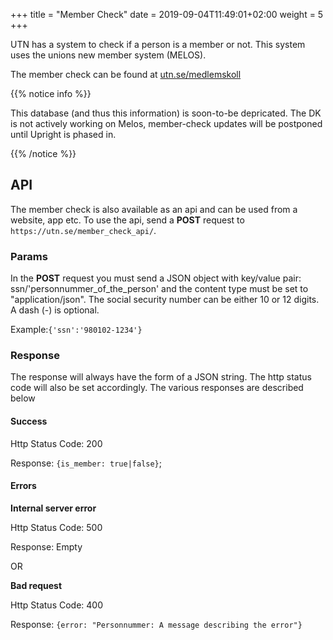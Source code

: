 +++
title = "Member Check"
date =  2019-09-04T11:49:01+02:00
weight = 5
+++

UTN has a system to check if a person is a member or not.
This system uses the unions new member system (MELOS).

The member check can be found at [utn.se/medlemskoll](https://www.utn.se/medlemskoll "Member Check")

{{% notice info %}}

This database (and thus this information) is soon-to-be depricated. The DK is not actively working on Melos, member-check updates will be postponed until Upright is phased in. 

{{% /notice %}}

## API

The member check is also available as an api and can be used from a website, app etc.
To use the api, send a **POST** request to `https://utn.se/member_check_api/`.

### Params
In the **POST** request you must send a JSON object with key/value pair: ssn/'personnummer_of_the_person' and the content type must be set to "application/json". The social security number can be either 10 or 12 digits. A dash (-) is optional.

Example:`{'ssn':'980102-1234'}` 



### Response

The response will always have the form of a JSON string. The http status code will also be set accordingly.
The various responses are described below

#### Success

Http Status Code: 200

Response: `{is_member: true|false}`;

#### Errors

**Internal server error**

Http Status Code: 500

Response: Empty

OR

**Bad request**

Http Status Code: 400

Response: `{error: "Personnummer: A message describing the error"}`
